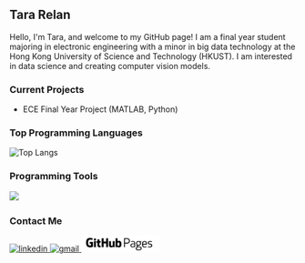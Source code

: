 ## Tara Relan
Hello, I'm Tara, and welcome to my GitHub page! I am a final year student majoring in electronic engineering with a minor in big data technology at the Hong Kong University of Science and Technology (HKUST). I am interested in data science and creating computer vision models.
### Current Projects
- ECE Final Year Project (MATLAB, Python)

### Top Programming Languages
![Top Langs](https://github-readme-stats.vercel.app/api/top-langs/?username=tararelan&layout=donut&bg_color=00000000&text_color=ffffff&title_color=ffffff&hide_title=true)

### Programming Tools
<p>
  <img src="https://skillicons.dev/icons?i=django,pytorch,tensorflow,sklearn,opencv,aws,gcp,git,gitlab" />
</p>

### Contact Me
<p>
  <a href="https://www.linkedin.com/in/tararelan/" rel="nofollow noreferrer" target="_blank">
    <img src="https://img.shields.io/badge/LinkedIn-0077B5?style=for-the-badge&logo=linkedin&logoColor=white" alt="linkedin">
  </a>
  <a href="mailto: tararelan@gmail.com" rel="nofollow noreferrer" target="_blank">
    <img src="https://img.shields.io/badge/Gmail-D14836?style=for-the-badge&logo=gmail&logoColor=white" alt="gmail">
  </a>
  <a href="https://tararelan.github.io" rel="nofollow noreferrer" target="_blank">
    <img src="https://github.com/tararelan/tararelan/blob/main/githubpages.jpg" height="28px" alt="github pages">
  </a>
</p>
